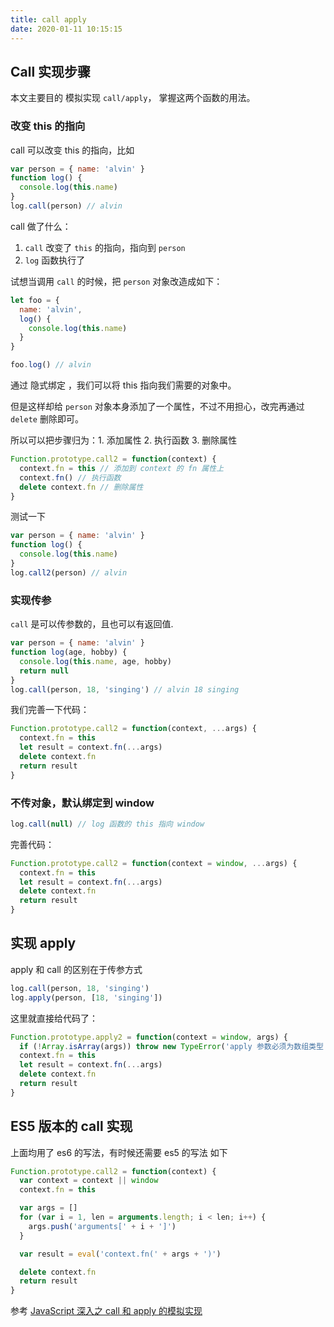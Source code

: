 ```yaml
---
title: call apply
date: 2020-01-11 10:15:15
---
```


## Call 实现步骤

本文主要目的 模拟实现 `call/apply`， 掌握这两个函数的用法。

### 改变 this 的指向

call 可以改变 this 的指向，比如

```js
var person = { name: 'alvin' }
function log() {
  console.log(this.name)
}
log.call(person) // alvin
```

call 做了什么：

1. `call` 改变了 `this` 的指向，指向到 `person`
2. `log` 函数执行了

试想当调用 `call` 的时候，把 `person` 对象改造成如下：

```js
let foo = {
  name: 'alvin',
  log() {
    console.log(this.name)
  }
}

foo.log() // alvin
```

通过 <span class='mgreen'>隐式绑定</span> ，我们可以将 this 指向我们需要的对象中。

但是这样却给 `person` 对象本身添加了一个属性，不过不用担心，改完再通过 `delete` 删除即可。

所以可以把步骤归为：1. 添加属性 2. 执行函数 3. 删除属性

```js
Function.prototype.call2 = function(context) {
  context.fn = this // 添加到 context 的 fn 属性上
  context.fn() // 执行函数
  delete context.fn // 删除属性
}
```

测试一下

```js
var person = { name: 'alvin' }
function log() {
  console.log(this.name)
}
log.call2(person) // alvin
```

### 实现传参

`call` 是可以传参数的，且也可以有返回值.

```js
var person = { name: 'alvin' }
function log(age, hobby) {
  console.log(this.name, age, hobby)
  return null
}
log.call(person, 18, 'singing') // alvin 18 singing
```

我们完善一下代码：

```js
Function.prototype.call2 = function(context, ...args) {
  context.fn = this
  let result = context.fn(...args)
  delete context.fn
  return result
}
```

### 不传对象，默认绑定到 window

```js
log.call(null) // log 函数的 this 指向 window
```

完善代码：

```js
Function.prototype.call2 = function(context = window, ...args) {
  context.fn = this
  let result = context.fn(...args)
  delete context.fn
  return result
}
```

## 实现 apply

apply 和 call 的区别在于传参方式

```js
log.call(person, 18, 'singing')
log.apply(person, [18, 'singing'])
```

这里就直接给代码了：

```js
Function.prototype.apply2 = function(context = window, args) {
  if (!Array.isArray(args)) throw new TypeError('apply 参数必须为数组类型')
  context.fn = this
  let result = context.fn(...args)
  delete context.fn
  return result
}
```

## ES5 版本的 call 实现

上面均用了 es6 的写法，有时候还需要 es5 的写法 如下

```js
Function.prototype.call2 = function(context) {
  var context = context || window
  context.fn = this

  var args = []
  for (var i = 1, len = arguments.length; i < len; i++) {
    args.push('arguments[' + i + ']')
  }

  var result = eval('context.fn(' + args + ')')

  delete context.fn
  return result
}
```

参考 [JavaScript 深入之 call 和 apply 的模拟实现](https://github.com/mqyqingfeng/Blog/issues/11)
